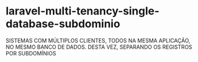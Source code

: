 # laravel-multi-tenancy-single-database-subdominio
SISTEMAS COM MÚLTIPLOS CLIENTES, TODOS NA MESMA APLICAÇÃO, NO MESMO BANCO DE DADOS. DESTA VEZ, SEPARANDO OS REGISTROS POR SUBDOMÍNIOS
